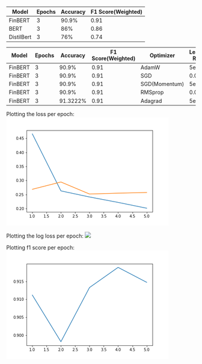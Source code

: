 | Model | Epochs | Accuracy | F1 Score(Weighted) |
| --- | --- | --- | --- |
| FinBERT| 3 | 90.9% | 0.91|
| BERT | 3 | 86% |0.86|
| DistilBert | 3 | 76% |0.74|



| Model | Epochs | Accuracy | F1 Score(Weighted) | Optimizer | Learning Rate $\gamma$| Momentum $\eta$ | Alpha $\alpha$ |
| --- | --- | --- | --- | --- | --- | --- | --- |
| FinBERT| 3 | 90.9% | 0.91 | AdamW | 5e-5 |
| FinBERT| 3 | 90.9% | 0.91 | SGD   | 0.01 | 
| FinBERT| 3 | 90.9% | 0.91 | SGD(Momentum)| 5e-5 | 0.001|
| FinBERT| 3 | 90.9% | 0.91 | RMSprop | 0.01 | 0.01 | 0.99
| FinBERT| 3 | 91.3222% | 0.91 | Adagrad | 5e-5 |

Plotting the loss per epoch:
<img src = "loss_epoch.png">

Plotting the log loss per epoch:
<img src = "loss_log_epoch.png">

Plotting f1 score per epoch:
<img src = "loss_f1.png">


















